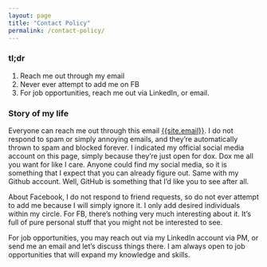 ```yaml
---
layout: page
title: "Contact Policy"
permalink: /contact-policy/
---
```

### **tl;dr**
1. Reach me out through my email
2. Never ever attempt to add me on FB
2. For job opportunities, reach me out via LinkedIn, or email.


### **Story of my life**
Everyone can  reach me out  through  this email [{{site.email}}][site-email].  I do not  respond  to
spam or simply annoying emails,  and they’re  automatically  thrown to spam  and blocked forever.  I
indicated my official social media account on  this page, simply because they’re  just open for dox.
Dox me all you want for like I care.  Anyone could find my  social media,  so it is something that I
expect that you can already figure out. Same with my Github account. Well,  GitHub is something that
I’d like you to see after all.

About Facebook, I do not respond to friend requests, so do not ever attempt to add me because I will
simply ignore it. I only add desired individuals within my circle. For FB, there’s nothing very much
interesting about it. It’s full of pure personal stuff that you might not be interested to see.

For  job opportunities,  you may reach out via my  LinkedIn account via PM,  or send me an email and
let’s discuss things there.  I am always open to job opportunities that will expand my knowledge and
skills.

[site-email]: mailto:{{site.email}}
[linkedin]: {{site.linkedin_username}}

